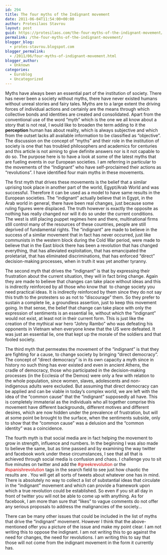 ```yaml
---
id: 294
title: The four myths of the Indignant movement
date: 2011-06-04T11:54:00+00:00
author: Protesilaos Stavrou
layout: post
guid: https://protesilaos.com/the-four-myths-of-the-indignant-movement/
permalink: /the-four-myths-of-the-indignant-movement/
blogger_blog:
  - protes-stavrou.blogspot.com
blogger_permalink:
  - /2011/06/four-myths-of-indignant-movement.html
blogger_author:
  - Unknown
categories:
  - Euroblog
  - Uncategorized
---
```

Myths have always been an essential part of the institution of society. There has never been a society without myths, there have never existed humans without unreal stories and fairy tales. Myths are to a large extent the driving forces of individual actions and certainly are the means through which collective bonds and identities are created and consolidated. Apart from the conventional use of the word &#8220;myth&#8221; which is the one we all know about a story that is not real, I would like to broaden the term adding to it the **perception** human has about reality, which is always subjective and which from the outset lacks all available information to be classified as &#8220;objective&#8221;. The discussion on the concept of &#8220;myths&#8221; and their role in the institution of society is one that has troubled philosophers and academics for centuries and this article is not aiming to give definite answers nor is it not capable to do so. The purpose here is to have a look at some of the latest myths that are fueling events in our European societies. I am referring in particular to the movements of the &#8220;Indignant&#8221; who have self-proclaimed their actions as &#8220;revolutions&#8221;. I have identified four main myths in these movements.

The first myth that drives these movements is the belief that a similar uprising took place in another part of the world, Egypt/Arab World and was successful. Therefore it can be used as a model to have same results in the European societies. The &#8220;indignant&#8221; actually believe that in Egypt, in the Arab world in general, there have been real changes, just because some ruling figures were displaced. The truth however is exactly the opposite as nothing has really changed nor will it do so under the current conditions. The west is still placing puppet regimes here and there, multinational firms still control many of the resources of these countries, people are still deprived of fundamental rights. The &#8220;indignant&#8221; are made to believe in the success of a similar movement that in fact has never occurred, just like communists in the western block during the Cold War period, were made to believe that in the East block there has been a revolution that has changed everything, that has alleviated exploitation, that has emancipated the proletariat, that has eliminated discriminations, that has enforced &#8220;direct&#8221; decision-making processes, when in truth it was yet another tyranny.

The second myth that drives the &#8220;indignant&#8221; is that by expressing their frustration about the current situation, they will in fact bring change. Again they are made to believe that changes can take place without ideas and this is indirectly reinforced by all those who know that&nbsp; to change society you need practical ideas. It is indirectly reinforced by them since they do not say this truth to the protesters so as not to &#8220;discourage&#8221; them. So they prefer to sustain a complete lie, a groundless assertion, just to keep this movement going. In that sense, the belief that change can take place with only the expression of sentiments is an essential lie, without which the &#8220;indignant&#8221; would not exist, at least not in their current form. This is just like the creation of the mythical war hero &#8220;Johny Rambo&#8221; who was defeating his opponents in Vietnam when everyone knew that the US were defeated. It was just an essential lie, one that kept up the morale of the soldiers and that fooled society.

The third myth that permeates the movement of the &#8220;indignant&#8221; is that they are fighting for a cause, to change society by bringing &#8220;direct democracy&#8221;. The concept of &#8220;direct democracy&#8221; is in its own capacity a myth since in history no such thing has ever existed and even in ancient Athens, the cradle of democracy, those who participated in the decision-making processes (in the Ecclesia of the Demos) were only a few with relation to the whole population, since women, slaves, adolescents and non-indigenous adults were excluded. But assuming that direct democracy can be applied and can be viable in today&#8217;s complex world, we are left with the idea of the &#8220;common cause&#8221; that the &#8220;indignant&#8221; supposedly all have. This is completely immaterial as the individuals who all together comprise this movement have different backgrounds, different motives and different desires, which are now hidden under the prevalence of frustration, but will at some point be brought to the surface, when the sentiments subside, only to show that the &#8220;common cause&#8221; was a delusion and the &#8220;common identity&#8221; was a coincidence.

The fourth myth is that social media are in fact helping the movement to grow in strength, influence and numbers. In the beginning I was also made to believe the same, but as time passed and by examining the way twitter and facebook work under these circumstances, I see that all that is achieved through social media is confusion and chaos. I challenge you to sit five minutes on twitter and add the <span style="color: #cc0000;">#greekrevolution</span> or the <span style="color: #cc0000;">#spanishrevolution</span> tags in the search field to see just how chaotic the results are . You will get all sorts of tweets about whatever one has in mind. There is absolutely no way to collect a list of substantial ideas that circulate in the &#8220;indignant&#8221; movement and which can provide a framework upon which a true revolution could be established. So even if you sit all day in front of twitter you will not be able to come up with anything. As for facebook, I am more than sure that &#8220;likes&#8221; to vague comments do not offer any serious proposals to address the malignancies of the society&#8230;

There can be many other issues that could be included in the list of myths that drive the &#8220;indignant&#8221; movement. However I think that the above-mentioned offer you a picture of the issue and make my point clear. I am not writing this to oppose the indignant. I am not writing this to go against the need for changes, the need for revolutions. I am writing this to say that those will not come from the indignant movement in the form it currently has.